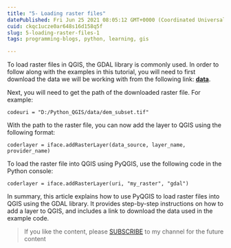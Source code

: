 ```yaml
---
title: "5- Loading raster files"
datePublished: Fri Jun 25 2021 08:05:12 GMT+0000 (Coordinated Universal Time)
cuid: ckqc1ucze0ar648s16d158q5f
slug: 5-loading-raster-files-1
tags: programming-blogs, python, learning, gis

---
```


To load raster files in QGIS, the GDAL library is commonly used. In order to follow along with the examples in this tutorial, you will need to first download the data we will be working with from the following link: [**data**](https://github.com/Azad77/Python_qgis/blob/main/Data/dem_subset.tif).

Next, you will need to get the path of the downloaded raster file. For example:

```plaintext
codeuri = "D:/Python_QGIS/data/dem_subset.tif"
```

With the path to the raster file, you can now add the layer to QGIS using the following format:

```plaintext
coderlayer = iface.addRasterLayer(data_source, layer_name, provider_name)
```

To load the raster file into QGIS using PyQGIS, use the following code in the Python console:

```plaintext
coderlayer = iface.addRasterLayer(uri, "my_raster", "gdal")
```

In summary, this article explains how to use PyQGIS to load raster files into QGIS using the GDAL library. It provides step-by-step instructions on how to add a layer to QGIS, and includes a link to download the data used in the example code.

> If you like the content, please [SUBSCRIBE](https://www.youtube.com/channel/UCpbWlHEqBSnJb6i4UemXQpA?sub_confirmation=1) to my channel for the future content